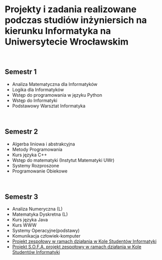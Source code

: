 <h1>Projekty i zadania realizowane podczas studiów inżyniersich na kierunku Informatyka na Uniwersytecie Wrocławskim</h1>
<br>
<h2>Semestr 1</h2>
<ul>
  <li>Analiza Matematyczna dla Informatyków</li>
  <li>Logika dla Informatyków</li>
  <li>Wstęp do programowania w języku Python</li>
  <li>Wstęp do Informatyki</li>
  <li>Podstawowy Warsztat Informatyka</li>
</ul>
<br>
<h2>Semestr 2</h2>
<ul>
  <li>Algerba liniowa i abstrakcyjna</li>
  <li>Metody Programowania</li>
  <li>Kurs języka C++</li>
  <li>Wstęp do matematyki (Instytut Matematyki UWr)</li>
  <li>Systemy Rozproszone</li>
  <li>Programowanie Obiekowe</li>
</ul>
<br>
<h2>Semestr 3</h2>
<ul>
  <li>Analiza Numeryczna (L)</li>
  <li>Matematyka Dyskretna (L)</li>
  <li>Kurs języka Java</li>
  <li>Kurs WWW</li>
  <li>Systemy Operacyjne(podstawy)</li>
  <li>Komunikacja człowiek-komputer</li>
  <li><a href="https://github.com/kamarkiewicz/Strona_KSI">Projekt zespołowy w ramach działania w Kole Studentów Informatyki</a></li>
  <li><a href="https://github.com/ProjektSOFA">Projekt S.O.F.A. projekt zespołowy w ramach działania w Kole Studentów Informatyki</a></li>
</ul>
